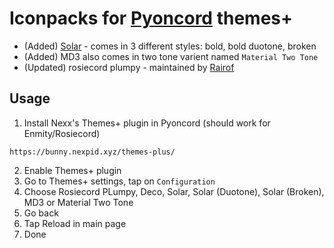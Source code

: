 # Iconpacks for [Pyoncord](https://github.com/pyoncord) themes+

- (Added) [Solar](https://www.figma.com/community/file/1166831539721848736) - comes in 3 different styles: bold, bold duotone, broken
- (Added) MD3 also comes in two tone varient named `Material Two Tone`
- (Updated) rosiecord plumpy - maintained by [Rairof](https://github.com/Rairof)

## Usage

1. Install Nexx's Themes+ plugin in Pyoncord (should work for Enmity/Rosiecord)
```
https://bunny.nexpid.xyz/themes-plus/
```
2. Enable Themes+ plugin
3. Go to Themes+ settings, tap on `Configuration`
4. Choose  Rosiecord PLumpy, Deco, Solar, Solar (Duotone), Solar (Broken), MD3 or Material Two Tone
3. Go back
3. Tap Reload in main page
5. Done
